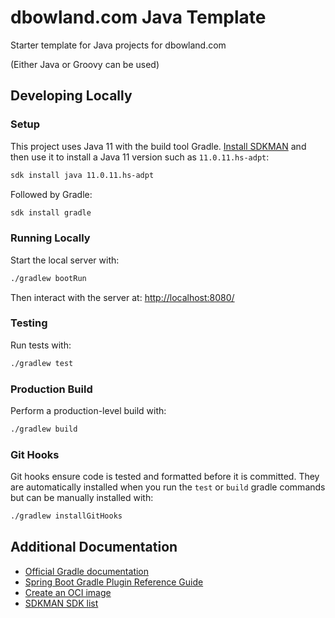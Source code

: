 # dbowland.com Java Template

Starter template for Java projects for dbowland.com

(Either Java or Groovy can be used)

## Developing Locally

### Setup

This project uses Java 11 with the build tool Gradle. [Install SDKMAN](https://sdkman.io/install) and then use it to install a Java 11 version such as `11.0.11.hs-adpt`:

```bash
sdk install java 11.0.11.hs-adpt
```

Followed by Gradle:

```bash
sdk install gradle
```

### Running Locally

Start the local server with:

```bash
./gradlew bootRun
```

Then interact with the server at: <http://localhost:8080/>

### Testing

Run tests with:

```bash
./gradlew test
```

### Production Build

Perform a production-level build with:

```bash
./gradlew build
```

### Git Hooks

Git hooks ensure code is tested and formatted before it is committed. They are automatically installed when you run the `test` or `build` gradle commands but can be manually installed with:

```bash
./gradlew installGitHooks
```

## Additional Documentation

* [Official Gradle documentation](https://docs.gradle.org)
* [Spring Boot Gradle Plugin Reference Guide](https://docs.spring.io/spring-boot/docs/2.4.5/gradle-plugin/reference/html/)
* [Create an OCI image](https://docs.spring.io/spring-boot/docs/2.4.5/gradle-plugin/reference/html/#build-image)
* [SDKMAN SDK list](https://sdkman.io/sdks)
